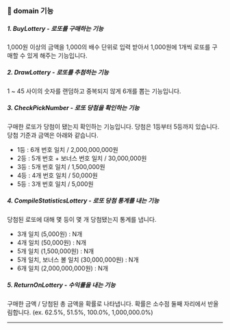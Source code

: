 
### 🎱 domain 기능
##### 1. BuyLottery - 로또를 구매하는 기능
1,000원 이상의 금액을 1,000의 배수 단위로 입력 받아서 1,000원에 1개씩 로또를 구매할 수 있게 해주는 기능입니다.

##### 2. DrawLottery - 로또를 추첨하는 기능
1 ~ 45 사이의 숫자를 랜덤하고 중복되지 않게 6개를 뽑는 기능입니다.

##### 3. CheckPickNumber - 로또 당첨을 확인하는 기능
구매한 로또가 당첨이 됐는지 확인하는 기능입니다.
당첨은 1등부터 5등까지 있습니다. 당첨 기준과 금액은 아래와 같습니다.
 - 1등 : 6개 번호 일치 / 2,000,000,000원
 - 2등 : 5개 번호 + 보너스 번호 일치 / 30,000,000원
 - 3등 : 5개 번호 일치 / 1,500,000원
 - 4등 : 4개 번호 일치 / 50,000원
 - 5등 : 3개 번호 일치 / 5,000원

##### 4. CompileStatisticsLottery - 로또 당첨 통계를 내는 기능
당첨된 로또에 대해 몇 등이 몇 개 당첨됐는지 통계를 냅니다.
 - 3개 일치 (5,000원) : N개
 - 4개 일치 (50,000원) : N개
 - 5개 일치 (1,500,000원) : N개
 - 5개 일치, 보너스 볼 일치 (30,000,000원) : N개
 - 6개 일치 (2,000,000,000원) : N개

##### 5. ReturnOnLottery - 수익률을 내는 기능
구매한 금액 / 당첨된 총 금액을 확률로 나타냅니다. 확률은 소수점 둘째 자리에서 반올림합니다.
(ex. 62.5%, 51.5%, 100.0%, 1,000,000.0%)

---

### 
